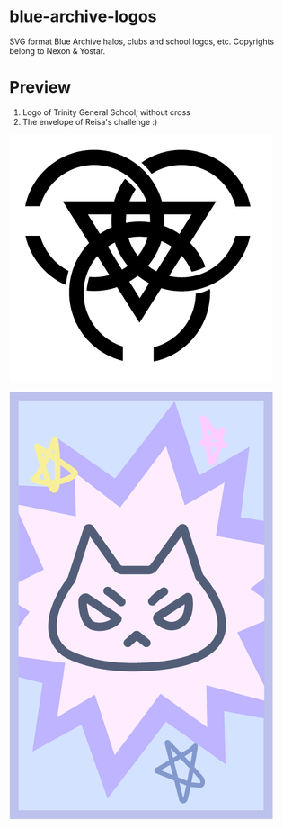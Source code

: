 # blue-archive-logos
SVG format Blue Archive halos, clubs and school logos, etc.
Copyrights belong to Nexon &amp; Yostar.
# Preview
1. Logo of Trinity General School, without cross
2. The envelope of Reisa's challenge :)

![](https://github.com/Mizera-Mondo/blue-archive-logos/blob/main/schools/trinity-simple-tbnl.png)

![](https://github.com/Mizera-Mondo/blue-archive-logos/blob/main/others/reisa-challenge-envelope.png)
